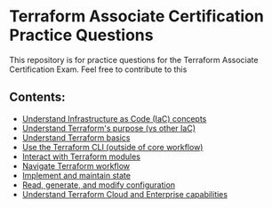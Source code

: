# Terraform Associate Certification Practice Questions
This repository is for practice questions for the Terraform Associate Certification Exam. Feel free to contribute to this 

## Contents:
* [Understand Infrastructure as Code (IaC) concepts](https://github.com/bradmccoydev/terraform-cert-practice-questions/blob/main/Chapters/Understand%20Infrastructure%20as%20code%20(IAC)%20concpets.md)
* [Understand Terraform's purpose (vs other IaC)](https://github.com/bradmccoydev/terraform-cert-practice-questions/blob/main/Chapters/Understand%20Terraform's%20purpose%20(vs%20other%20IaC).md)
* [Understand Terraform basics](https://github.com/bradmccoydev/terraform-cert-practice-questions/blob/main/Chapters/Understand%20Terraform%20basics.md)
* [Use the Terraform CLI (outside of core workflow)](https://github.com/bradmccoydev/terraform-cert-practice-questions/blob/main/Chapters/Use%20the%20Terraform%20CLI%20(outside%20of%20core%20workflow).md)
* [Interact with Terraform modules](https://github.com/bradmccoydev/terraform-cert-practice-questions/blob/main/Chapters/Interact%20with%20Terraform%20modules.md)
* [Navigate Terraform workflow](https://github.com/bradmccoydev/terraform-cert-practice-questions/blob/main/Chapters/Navigate%20Terraform%20workflow.md)
* [Implement and maintain state](https://github.com/bradmccoydev/terraform-cert-practice-questions/blob/main/Chapters/Implement%20and%20maintain%20state.md)
* [Read, generate, and modify configuration](https://github.com/bradmccoydev/terraform-cert-practice-questions/blob/main/Chapters/Read%2C%20generate%2C%20and%20modify%20configuration.md)
* [Understand Terraform Cloud and Enterprise capabilities](https://github.com/bradmccoydev/terraform-cert-practice-questions/blob/main/Chapters/Understand%20Terraform%20Cloud%20and%20Enterprise%20capabilities.md)